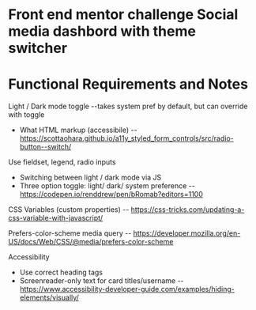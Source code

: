 # Front end mentor challenge Social media dashbord with theme switcher


# Functional Requirements and Notes

Light / Dark mode toggle --takes system pref by default, but can override with toggle

- What HTML markup (accessibile) -- https://scottaohara.github.io/a11y_styled_form_controls/src/radio-button--switch/

Use fieldset, legend, radio inputs

- Switching between light / dark mode via JS
- Three option toggle: light/ dark/ system preference -- https://codepen.io/renddrew/pen/bRomab?editors=1100


CSS Variables (custom properties) -- https://css-tricks.com/updating-a-css-variable-with-javascript/


Prefers-color-scheme media query -- https://developer.mozilla.org/en-US/docs/Web/CSS/@media/prefers-color-scheme


Accessibility 

- Use correct heading tags
- Screenreader-only text for card titles/username -- https://www.accessibility-developer-guide.com/examples/hiding-elements/visually/